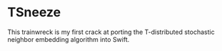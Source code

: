 # TSneeze
This trainwreck is my first crack at porting the T-distributed stochastic neighbor embedding algorithm into Swift.  
